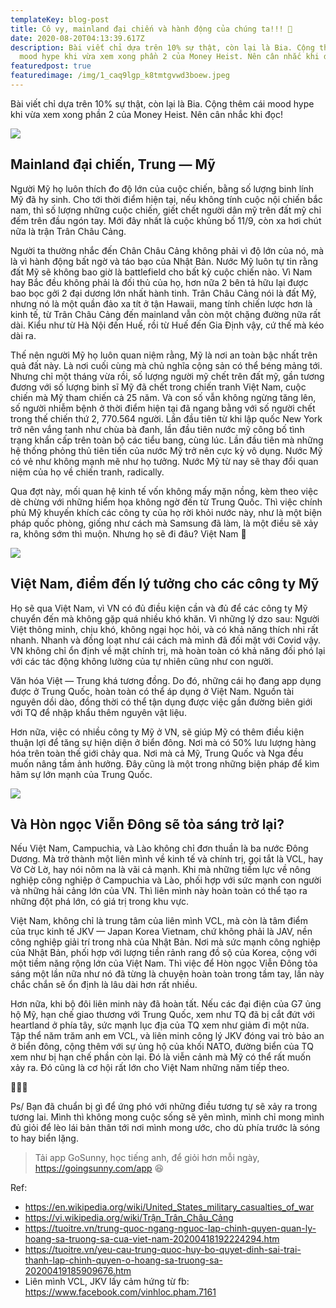 ```yaml
---
templateKey: blog-post
title: Cô vy, mainland đại chiến và hành động của chúng ta!!! 🙂
date: 2020-08-20T04:13:39.617Z
description: Bài viết chỉ dựa trên 10% sự thật, còn lại là Bia. Cộng thêm cái
  mood hype khi vừa xem xong phần 2 của Money Heist. Nên cân nhắc khi đọc!
featuredpost: true
featuredimage: /img/1_caq9lgp_k8tmtgvwd3boew.jpeg
---
```

Bài viết chỉ dựa trên 10% sự thật, còn lại là Bia. Cộng thêm cái mood hype khi vừa xem xong phần 2 của Money Heist. Nên cân nhắc khi đọc!

![](/img/1_caq9lgp_k8tmtgvwd3boew.jpeg)

## Mainland đại chiến, Trung — Mỹ

Người Mỹ họ luôn thích đo độ lớn của cuộc chiến, bằng số lượng binh lính Mỹ đã hy sinh. Cho tới thời điểm hiện tại, nếu không tính cuộc nội chiến bắc nam, thì số lượng những cuộc chiến, giết chết người dân mỹ trên đất mỹ chỉ đếm trên đầu ngón tay. Mới đây nhất là cuộc khủng bố 11/9, còn xa hơi chút nữa là trận Trân Châu Cảng.

Người ta thường nhắc đến Chân Châu Cảng không phải vì độ lớn của nó, mà là vì hành động bất ngờ và táo bạo của Nhật Bản. Nước Mỹ luôn tự tin rằng đất Mỹ sẽ không bao giờ là battlefield cho bất kỳ cuộc chiến nào. Vì Nam hay Bắc đều không phải là đối thủ của họ, hơn nữa 2 bên tả hữu lại được bao bọc gởi 2 đại dương lớn nhất hành tinh. Trân Châu Cảng nói là đất Mỹ, nhưng nó là một quần đảo xa tít ở tận Hawaii, mang tính chiến lược hơn là kinh tế, từ Trân Châu Cảng đến mainland vẫn còn một chặng đường nữa rất dài. Kiểu như từ Hà Nội đến Huế, rồi từ Huế đến Gia Định vậy, cứ thế mà kéo dài ra.

Thế nên người Mỹ họ luôn quan niệm rằng, Mỹ là nơi an toàn bậc nhất trên quả đất này. Là nơi cuối cùng mà chủ nghĩa cộng sản có thể béng mảng tới. Nhưng chỉ một tháng vừa rồi, số lượng người mỹ chết trên đất mỹ, gần tương đương với số lượng binh sĩ Mỹ đã chết trong chiến tranh Việt Nam, cuộc chiến mà Mỹ tham chiến cả 25 năm. Và con số vẫn không ngừng tăng lên, số người nhiễm bệnh ở thời điểm hiện tại đã ngang bằng với số người chết trong thế chiến thứ 2, 770.564 người. Lần đầu tiên từ khi lập quốc New York trở nên vắng tanh như chùa bà đanh, lần đầu tiên nước mỹ công bố tình trạng khẩn cấp trên toàn bộ các tiểu bang, cùng lúc. Lần đầu tiên mà những hệ thống phỏng thủ tiên tiến của nước Mỹ trở nên cực kỳ vô dụng. Nước Mỹ có vẻ như không mạnh mẽ như họ tưởng. Nước Mỹ từ nay sẽ thay đổi quan niệm của họ về chiến tranh, radically.

Qua đợt này, mối quan hệ kinh tế vốn không mấy mặn nồng, kèm theo việc dè chừng với những hiểm họa không ngờ đến từ Trung Quốc. Thì việc chính phủ Mỹ khuyến khích các công ty của họ rời khỏi nước này, như là một biện pháp quốc phòng, giống như cách mà Samsung đã làm, là một điều sẽ xảy ra, không sớm thì muộn. Nhưng họ sẽ đi đâu? Việt Nam 🤔


![](/img/1_ytevh8rsu5bl2m4vtmdmaa.jpeg)

## Việt Nam, điểm đến lý tưởng cho các công ty Mỹ

Họ sẽ qua Việt Nam, vì VN có đủ điều kiện cần và đủ để các công ty Mỹ chuyển đến mà không gặp quá nhiều khó khăn. Vì những lý dzo sau:
Người Việt thông minh, chịu khó, không ngại học hỏi, và có khả năng thích nhi rất nhanh. Nhanh và đồng loạt như cái cách mà mình đã đối mặt với Covid vậy. VN không chỉ ổn định về mặt chính trị, mà hoàn toàn có khả năng đối phó lại với các tác động không lường của tự nhiên cũng như con người.

Văn hóa Việt — Trung khá tương đồng. Do đó, những cái họ đang app dụng được ở Trung Quốc, hoàn toàn có thể áp dụng ở Việt Nam.
Nguồn tài nguyên dồi dào, đồng thời có thể tận dụng được việc gần đường biên giới với TQ để nhập khẩu thêm nguyên vật liệu.

Hơn nữa, việc có nhiều công ty Mỹ ở VN, sẽ giúp Mỹ có thêm điều kiện thuận lợi để tăng sự hiện diện ở biển đông. Nơi mà có 50% lưu lượng hàng hóa trên toàn thế giới chảy qua. Nơi mà cả Mỹ, Trung Quốc và Nga đều muốn nâng tầm ảnh hưởng. Đây cũng là một trong những biện pháp để kìm hãm sự lớn mạnh của Trung Quốc.

![](/img/1_c34w6a4a0cioscs2pybsqq.jpeg)

## Và Hòn ngọc Viễn Đông sẽ tỏa sáng trở lại?

Nếu Việt Nam, Campuchia, và Lào không chỉ đơn thuần là ba nước Đông Dương. Mà trở thành một liên mình về kinh tế và chính trị, gọi tắt là VCL, hay Vờ Cờ Lờ, hay nói nôm na là vãi cả mạnh. Khi mà những tiềm lực về nông nghiệp công nghiệp ở Campuchia và Lào, phối hợp với sức mạnh con người và những hải cảng lớn của VN. Thì liên mình này hoàn toàn có thể tạo ra những đột phá lớn, có giá trị trong khu vực.

Việt Nam, không chỉ là trung tâm của liên mình VCL, mà còn là tâm điểm của trục kinh tế JKV — Japan Korea Vietnam, chứ không phải là JAV, nền công nghiệp giải trí trong nhà của Nhật Bản. Nơi mà sức mạnh công nghiệp của Nhật Bản, phối hợp với lượng tiền rảnh rang đồ sộ của Korea, cộng với một tiềm năng rộng lớn của Việt Nam. Thì việc để Hòn ngọc Viễn Đông tỏa sáng một lần nữa như nó đã từng là chuyện hoàn toàn trong tầm tay, lần này chắc chắn sẽ ổn định là lâu dài hơn rất nhiều.

Hơn nữa, khi bộ đôi liên minh này đã hoàn tất. Nếu các đại điện của G7 ủng hộ Mỹ, hạn chế giao thương với Trung Quốc, xem như TQ đã bị cắt đứt với heartland ở phía tây, sức mạnh lục địa của TQ xem như giảm đi một nửa. Tập thể năm trăm anh em VCL, và liên minh công lý JKV đóng vai trò bảo an ở biển đông, cộng thêm với sự ủng hộ của khối NATO, đường biển của TQ xem như bị hạn chế phần còn lại. Đó là viễn cảnh mà Mỹ có thể rất muốn xảy ra. Đó cũng là cơ hội rất lớn cho Việt Nam những năm tiếp theo.

🌱🌱🌱

Ps/ Bạn đã chuẩn bị gì để ứng phó với những điều tương tự sẽ xảy ra trong tương lai. Mình thì không mong cuộc sống sẽ yên mình, mình chỉ mong mình đủ giỏi để lèo lái bản thân tới nơi mình mong ước, cho dù phía trước là sóng to hay biển lặng.

> Tải app GoSunny, học tiếng anh, để giỏi hơn mỗi ngày, https://goingsunny.com/app  😆

Ref: 

* https://en.wikipedia.org/wiki/United_States_military_casualties_of_war
* https://vi.wikipedia.org/wiki/Trận_Trân_Châu_Cảng
* https://tuoitre.vn/trung-quoc-ngang-nguoc-lap-chinh-quyen-quan-ly-hoang-sa-truong-sa-cua-viet-nam-20200418192224294.htm
* https://tuoitre.vn/yeu-cau-trung-quoc-huy-bo-quyet-dinh-sai-trai-thanh-lap-chinh-quyen-o-hoang-sa-truong-sa-20200419185909676.htm
* Liên mình VCL, JKV lấy cảm hứng từ fb: https://www.facebook.com/vinhloc.pham.7161